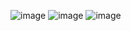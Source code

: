 ![image](https://github.com/Aadityaza/Partical/assets/45432533/4fcd5892-f91a-4681-a89f-3e2f4079f545)
![image](https://github.com/Aadityaza/Partical/assets/45432533/fec84041-67bd-4a2a-ae7e-9904e5bf633f)
![image](https://github.com/Aadityaza/Partical/assets/45432533/30df4c74-5e0b-4383-92e5-19040d805d4e)
